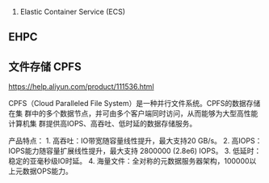 
1. Elastic Container Service (ECS)

## EHPC


## 文件存储 CPFS

https://help.aliyun.com/product/111536.html

CPFS（Cloud Paralleled File System）是一种并行文件系统。CPFS的数据存储在集
群中的多个数据节点，并可由多个客户端同时访问，从而能够为大型高性能计算机集
群提供高IOPS、高吞吐、低时延的数据存储服务。

产品特点：
    1. 高吞吐：IO带宽随容量线性提升，最大支持20 GB/s。
    2. 高IOPS：IOPS能力随容量扩展线性提升，最大支持 2800000 (2.8e6) IOPS。
    3. 低延时：稳定的亚毫秒级IO时延。
    4. 海量文件：全对称的元数据服务器架构，100000以上元数据OPS能力。
